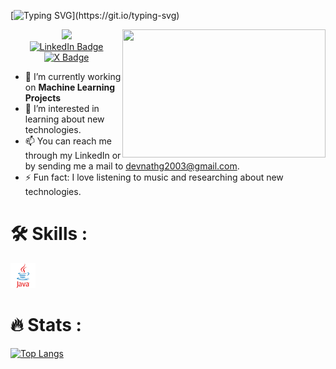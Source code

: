   [![Typing SVG](https://readme-typing-svg.demolab.com?font=Fira+Code&duration=3250&pause=250&color=0CF6F7&random=false&width=435&lines=%F0%9F%91%8B+Hey+There+!!+I'm+Devnath+G+;Welcome+to+my+Profile+!)](https://git.io/typing-svg)

  <div id="header" align="center">
  <img src="https://media.giphy.com/media/M9gbBd9nbDrOTu1Mqx/giphy.gif" width="100"/><img src="https://media.giphy.com/media/dWesBcTLavkZuG35MI/giphy.gif" width="325" height="205" align="right"/>
  </div>
  <div id="badges" align="center">
  <a href="your-linkedin-URL">
    <img src="https://img.shields.io/badge/LinkedIn-blue?style=for-the-badge&logo=linkedin&logoColor=white" alt="LinkedIn Badge"/>
  </a>
  <a href="your-twitter-URL">
    <img src="https://img.shields.io/badge/X-black?style=for-the-badge&logo=X&logoColor=white" alt="X Badge"/>
  </a>
  </div>
  
  

  - 🔭 I’m currently working on **Machine Learning Projects**
  - 👀 I’m interested in learning about new technologies.
  - 📫 You can reach me through my LinkedIn or by sending me a mail to devnathg2003@gmail.com.
  - ⚡ Fun fact: I love listening to music and researching about new technologies.


# 🛠️ Skills : 

<div>
  <img src="https://github.com/devicons/devicon/blob/master/icons/java/java-original-wordmark.svg" title="Java" alt="Java" width="40" height="40"/>&nbsp;  
</div>


# 🔥 Stats :

[![Top Langs](https://github-readme-stats.vercel.app/api/top-langs/?username=devnath-g&layout=compact&theme=vision-friendly-dark)](https://github.com/anuraghazra/github-readme-stats)


<!---
Devnath-G/Devnath-G is a ✨ special ✨ repository because its `README.md` (this file) appears on your GitHub profile.
You can click the Preview link to take a look at your changes.
--->
